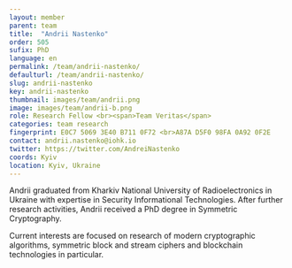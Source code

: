 ```yaml
---
layout: member
parent: team
title:  "Andrii Nastenko"
order: 505
sufix: PhD
language: en
permalink: /team/andrii-nastenko/
defaulturl: /team/andrii-nastenko/
slug: andrii-nastenko
key: andrii-nastenko
thumbnail: images/team/andrii.png
image: images/team/andrii-b.png
role: Research Fellow <br><span>Team Veritas</span>
categories: team research
fingerprint: E0C7 5069 3E40 B711 0F72 <br>A87A D5F0 98FA 0A92 0F2E
contact: andrii.nastenko@iohk.io
twitter: https://twitter.com/AndreiNastenko
coords: Kyiv
location: Kyiv, Ukraine
---
```

Andrii graduated from Kharkiv National University of Radioelectronics in Ukraine with expertise in Security Informational Technologies. After further research activities, Andrii received a PhD degree in Symmetric Cryptography.

Current interests are focused on research of modern cryptographic algorithms, symmetric block and stream ciphers and blockchain technologies in particular.
